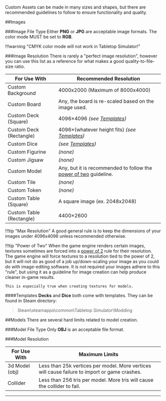 Custom Assets can be made in many sizes and shapes, but there are recommended guidelines to follow to ensure functionality and quality.

##Images

###Image File Type
Either **PNG** or **JPG** are acceptable image formats. The color mode MUST be set to **RGB**.

!!!warning "CMYK color mode will not work in Tabletop Simulator!"

###Image Resolution
There is rarely a "perfect image resolution", however you can use this list as a reference for what makes a good quality-to-file-size ratio.

For Use With | Recommended Resolution
-- | --
Custom Background | 4000x2000 (Maximum of 8000x4000)
Custom Board | Any, the board is re-scaled based on the image used.
Custom Deck (Square) | 4096×4096 *(see [Templates](#templates))*
Custom Deck (Rectangle) | 4096×(whatever height fits) *(see [Templates](#templates))*
Custom Dice | *(see [Templates](#templates))*
Custom Figurine | *(none)*
Custom Jigsaw | *(none)*
Custom Model | Any, but it is recommended to follow the [power of two](#power-of-two) guideline.
Custom Tile | *(none)*
Custom Token | *(none)*
Custom Table (Square) | A square image (ex. 2048x2048)
Custom Table (Rectangle) | 4400×2600

!!!tip "Max Resolution"
    A good general rule is to keep the dimensions of your images under 4096x4096 unless recommended otherwise.

!!!tip "Power of Two"
    When the game engine renders certain images, textures sometimes are forced into a [power of 2](http://www.tsm-resources.com/alists/pow2.html) rule for their resolution. The game engine will force textures to a resolution tied to the power of 2, but it will not do as good of a job up/down-scaling your image as you could do with image-editing software. It is not required your images adhere to this "rule", but using it as a guideline for image creation can help produce cleaner in-game results.

    This is especially true when creating textures for models.

####Templates
**Decks** and **Dice** both come with templates. They can be found in Steam directory:

> Steam\steamapps\common\Tabletop Simulator\Modding

##Models
There are several hard limits related to model creation.

###Model File Type
Only **OBJ** is an acceptable file format.

###Model Resolution

For Use With | Maximum Limits
-- | --
3d Model (obj) | Less than 25k vertices per model. More vertices will cause failure to import or game crashes.
Collider | Less than 256 tris per model. More tris will cause the collider to fail.

---
